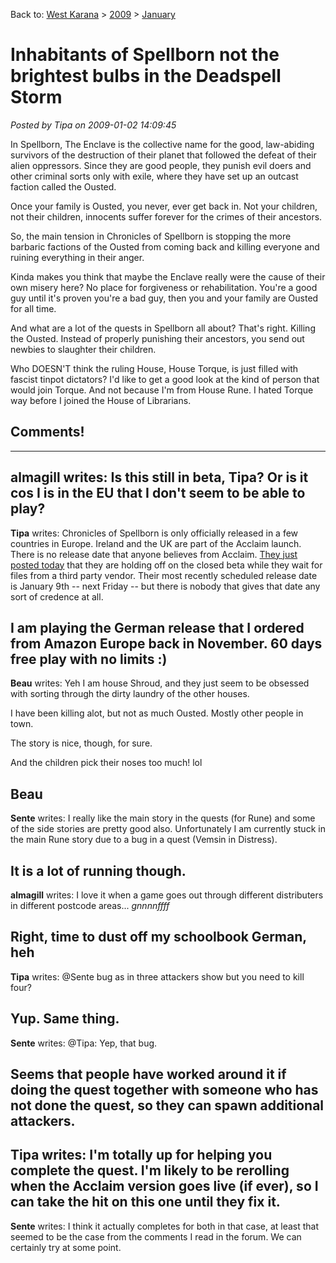 Back to: [West Karana](/posts/westkarana.md) > [2009](/posts/2009/westkarana.md) > [January](./westkarana.md)
# Inhabitants of Spellborn not the brightest bulbs in the Deadspell Storm

*Posted by Tipa on 2009-01-02 14:09:45*

In Spellborn, The Enclave is the collective name for the good, law-abiding survivors of the destruction of their planet that followed the defeat of their alien oppressors. Since they are good people, they punish evil doers and other criminal sorts only with exile, where they have set up an outcast faction called the Ousted.

Once your family is Ousted, you never, ever get back in. Not your children, not their children, innocents suffer forever for the crimes of their ancestors.

So, the main tension in Chronicles of Spellborn is stopping the more barbaric factions of the Ousted from coming back and killing everyone and ruining everything in their anger.

Kinda makes you think that maybe the Enclave really were the cause of their own misery here? No place for forgiveness or rehabilitation. You're a good guy until it's proven you're a bad guy, then you and your family are Ousted for all time.

And what are a lot of the quests in Spellborn all about? That's right. Killing the Ousted. Instead of properly punishing their ancestors, you send out newbies to slaughter their children.

Who DOESN'T think the ruling House, House Torque, is just filled with fascist tinpot dictators? I'd like to get a good look at the kind of person that would join Torque. And not because I'm from House Rune. I hated Torque way before I joined the House of Librarians.

## Comments!
---
**almagill** writes: Is this still in beta, Tipa? Or is it cos I is in the EU that I don't seem to be able to play?
---
**Tipa** writes: Chronicles of Spellborn is only officially released in a few countries in Europe. Ireland and the UK are part of the Acclaim launch. There is no release date that anyone believes from Acclaim. [They just posted today](http://phpbb.acclaim.com/spellborn/viewtopic.php?t=546) that they are holding off on the closed beta while they wait for files from a third party vendor. Their most recently scheduled release date is January 9th -- next Friday -- but there is nobody that gives that date any sort of credence at all.

I am playing the German release that I ordered from Amazon Europe back in November. 60 days free play with no limits :)
---
**Beau** writes: Yeh I am house Shroud, and they just seem to be obsessed with sorting through the dirty laundry of the other houses. 
 
 I have been killing alot, but not as much Ousted. Mostly other people in town.

 The story is nice, though, for sure.
 
 And the children pick their noses too much! lol

 Beau
---
**Sente** writes: I really like the main story in the quests (for Rune) and some of the side stories are pretty good also. Unfortunately I am currently stuck in the main Rune story due to a bug in a quest (Vemsin in Distress).

It is a lot of running though.
---
**almagill** writes: I love it when a game goes out through different distributers in different postcode areas... *gnnnnffff*

Right, time to dust off my schoolbook German, heh
---
**Tipa** writes: @Sente bug as in three attackers show but you need to kill four?

Yup. Same thing.
---
**Sente** writes: @Tipa: Yep, that bug.

Seems that people have worked around it if doing the quest together with someone who has not done the quest, so they can spawn additional attackers.
---
**Tipa** writes: I'm totally up for helping you complete the quest. I'm likely to be rerolling when the Acclaim version goes live (if ever), so I can take the hit on this one until they fix it.
---
**Sente** writes: I think it actually completes for both in that case, at least that seemed to be the case from the comments I read in the forum. We can certainly try at some point.
